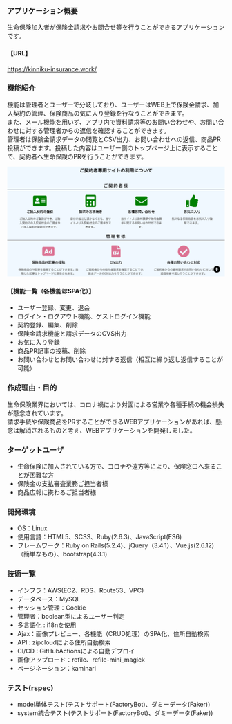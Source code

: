 ### アプリケーション概要
生命保険加入者が保険金請求やお問合せ等を行うことができるアプリケーションです。<br>

#### 【URL】
https://kinniku-insurance.work/

### 機能紹介
機能は管理者とユーザーで分岐しており、ユーザーはWEB上で保険金請求、加入契約の管理、保険商品の気に入り登録を行なうことができます。<br>
また、メール機能を用いず、アプリ内で資料請求等のお問い合わせや、お問い合わせに対する管理者からの返信を確認することができます。<br>
管理者は保険金請求データの閲覧とCSV出力、お問い合わせへの返信、商品PR投稿ができます。投稿した内容はユーザー側のトップページ上に表示することで、契約者へ生命保険のPRを行うことができます。

<img alt=”タイトル” src="app/assets/images/2021-03-07 23.34.30.png"/>

#### 【機能一覧（各機能はSPA化）】
- ユーザー登録、変更、退会
- ログイン・ログアウト機能、ゲストログイン機能
- 契約登録、編集、削除
- 保険金請求機能と請求データのCVS出力
- お気に入り登録
- 商品PR記事の投稿、削除
- お問い合わせとお問い合わせに対する返信（相互に繰り返し返信することが可能）

### 作成理由・目的
生命保険業界においては、コロナ禍により対面による営業や各種手続の機会損失が懸念されています。<br>
請求手続や保険商品をPRすることができるWEBアプリケーションがあれば、懸念は解消されるものと考え、WEBアプリケーションを開発しました。

### ターゲットユーザ
- 生命保険に加入されている方で、コロナや遠方等により、保険窓口へ来ることが困難な方
- 保険金の支払審査業務ご担当者様
- 商品広報に携わるご担当者様

### 開発環境
- OS：Linux
- 使用言語：HTML5、SCSS、Ruby(2.6.3)、JavaScript(ES6)　
- フレームワーク：Ruby on Rails(5.2.4)、jQuery（3.4.1）、Vue.js(2.6.12)（簡単なもの）、bootstrap(4.3.1)

### 技術一覧
- インフラ：AWS(EC2、RDS、Route53、VPC)
- データベース：MySQL
- セッション管理：Cookie
- 管理者：boolean型によるユーザー判定
- 多言語化 : i18nを使用
- Ajax：画像プレビュー、各機能（CRUD処理）のSPA化、住所自動検索
- API : zipcloudによる住所自動検索
- CI/CD : GitHubActionsによる自動デプロイ
- 画像アップロード：refile、refile-mini_magick
- ページネーション：kaminari

### テスト(rspec)
- model単体テスト(テストサポート(FactoryBot)、ダミーデータ(Faker))
- system統合テスト(テストサポート(FactoryBot)、ダミーデータ(Faker))

